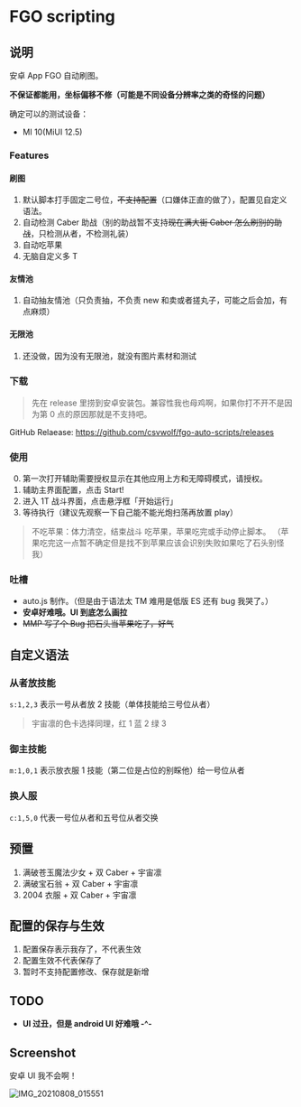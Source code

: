 # FGO scripting
## 说明
安卓 App FGO 自动刷图。

**不保证都能用，坐标偏移不修（可能是不同设备分辨率之类的奇怪的问题）**

确定可以的测试设备：
- MI 10(MiUI 12.5)

### Features
#### 刷图

1. 默认脚本打手固定二号位，<del>不支持配置</del>（口嫌体正直的做了），配置见自定义语法。
2. 自动检测 Caber 助战（别的助战暂不支持<del>现在满大街 Caber 怎么刷别的助战</del>，只检测从者，不检测礼装）
3. 自动吃苹果
4. 无脑自定义多 T

#### 友情池

1. 自动抽友情池（只负责抽，不负责 new 和卖或者搓丸子，可能之后会加，有点麻烦）

#### 无限池

1. 还没做，因为没有无限池，就没有图片素材和测试

### 下载
> 先在 release 里捞到安卓安装包。兼容性我也母鸡啊，如果你打不开不是因为第 0 点的原因那就是不支持吧。

GitHub Relaease: <https://github.com/csvwolf/fgo-auto-scripts/releases>

### 使用

0. 第一次打开辅助需要授权显示在其他应用上方和无障碍模式，请授权。
1. 辅助主界面配置，点击 Start!
2. 进入 1T 战斗界面，点击悬浮框「开始运行」
3. 等待执行（建议先观察一下自己能不能光炮扫荡再放置 play）

> 不吃苹果：体力清空，结束战斗
> 吃苹果，苹果吃完或手动停止脚本。
> （苹果吃完这一点暂不确定但是找不到苹果应该会识别失败如果吃了石头别怪我）

### 吐槽

- auto.js 制作。（但是由于语法太 TM 难用是低版 ES 还有 bug 我哭了。）
- **安卓好难哦。UI 到底怎么画拉**
- <del>MMP 写了个 Bug 把石头当苹果吃了，好气</del>

## 自定义语法
### 从者放技能
`s:1,2,3` 表示一号从者放 2 技能（单体技能给三号位从者）

> 宇宙凛的色卡选择同理，红 1 蓝 2 绿 3

### 御主技能
`m:1,0,1` 表示放衣服 1 技能（第二位是占位的别睬他）给一号位从者

### 换人服
`c:1,5,0` 代表一号位从者和五号位从者交换

## 预置
1. 满破苍玉魔法少女 + 双 Caber + 宇宙凛
2. 满破宝石翁 + 双 Caber + 宇宙凛
3. 2004 衣服 + 双 Caber + 宇宙凛

## 配置的保存与生效
1. 配置保存表示我存了，不代表生效
2. 配置生效不代表保存了
3. 暂时不支持配置修改、保存就是新增

## TODO
- **UI 过丑，但是 android UI 好难哦 -^-**

## Screenshot
安卓 UI 我不会啊！

![IMG_20210808_015551](https://user-images.githubusercontent.com/8280645/128609657-31738dec-808f-4863-a634-6e4db2004e66.jpg)
